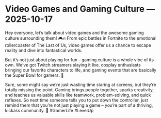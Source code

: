 # Video Games and Gaming Culture — 2025-10-17

Hey everyone, let’s talk about video games and the awesome gaming culture surrounding them! 🎮🔥 From epic battles in Fortnite to the emotional rollercoaster of The Last of Us, video games offer us a chance to escape reality and dive into fantastical worlds. 

But it’s not just about playing for fun – gaming culture is a whole vibe of its own. We’ve got Twitch streamers slaying it live, cosplay enthusiasts bringing our favorite characters to life, and gaming events that are basically the Super Bowl for gamers. 🎉

Sure, some might say we’re just wasting time staring at screens, but they’re totally missing the point. Gaming brings people together, sparks creativity, and teaches us valuable skills like teamwork, problem-solving, and quick reflexes. So next time someone tells you to put down the controller, just remind them that you’re not just playing a game – you’re part of a thriving, kickass community. 🤘 #GamerLife #LevelUp